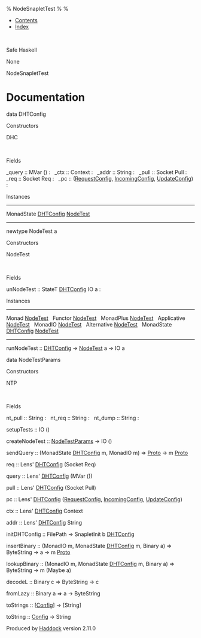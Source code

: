 % NodeSnapletTest
% 
% 

-   [Contents](index.html)
-   [Index](doc-index.html)

 

Safe Haskell

None

NodeSnapletTest

Documentation
=============

data DHTConfig

Constructors

DHC

 

Fields

\_query :: MVar ()
:    
\_ctx :: Context
:    
\_addr :: String
:    
\_pull :: Socket Pull
:    
\_req :: Socket Req
:    
\_pc :: ([RequestConfig](MemServerAsyncTest.html#t:RequestConfig), [IncomingConfig](MemServerAsyncTest.html#t:IncomingConfig), [UpdateConfig](MemServerAsyncTest.html#t:UpdateConfig))
:    

Instances

  ------------------------------------------------------------------------------------------------------ ---
  MonadState [DHTConfig](NodeSnapletTest.html#t:DHTConfig) [NodeTest](NodeSnapletTest.html#t:NodeTest)    
  ------------------------------------------------------------------------------------------------------ ---

newtype NodeTest a

Constructors

NodeTest

 

Fields

unNodeTest :: StateT [DHTConfig](NodeSnapletTest.html#t:DHTConfig) IO a
:    

Instances

  ------------------------------------------------------------------------------------------------------ ---
  Monad [NodeTest](NodeSnapletTest.html#t:NodeTest)                                                       
  Functor [NodeTest](NodeSnapletTest.html#t:NodeTest)                                                     
  MonadPlus [NodeTest](NodeSnapletTest.html#t:NodeTest)                                                   
  Applicative [NodeTest](NodeSnapletTest.html#t:NodeTest)                                                 
  MonadIO [NodeTest](NodeSnapletTest.html#t:NodeTest)                                                     
  Alternative [NodeTest](NodeSnapletTest.html#t:NodeTest)                                                 
  MonadState [DHTConfig](NodeSnapletTest.html#t:DHTConfig) [NodeTest](NodeSnapletTest.html#t:NodeTest)    
  ------------------------------------------------------------------------------------------------------ ---

runNodeTest :: [DHTConfig](NodeSnapletTest.html#t:DHTConfig) -\>
[NodeTest](NodeSnapletTest.html#t:NodeTest) a -\> IO a

data NodeTestParams

Constructors

NTP

 

Fields

nt\_pull :: String
:    
nt\_req :: String
:    
nt\_dump :: String
:    

setupTests :: IO ()

createNodeTest ::
[NodeTestParams](NodeSnapletTest.html#t:NodeTestParams) -\> IO ()

sendQuery :: (MonadState [DHTConfig](NodeSnapletTest.html#t:DHTConfig)
m, MonadIO m) =\> [Proto](ProtoExtended.html#t:Proto) -\> m
[Proto](ProtoExtended.html#t:Proto)

req :: Lens' [DHTConfig](NodeSnapletTest.html#t:DHTConfig) (Socket Req)

query :: Lens' [DHTConfig](NodeSnapletTest.html#t:DHTConfig) (MVar ())

pull :: Lens' [DHTConfig](NodeSnapletTest.html#t:DHTConfig) (Socket
Pull)

pc :: Lens' [DHTConfig](NodeSnapletTest.html#t:DHTConfig)
([RequestConfig](MemServerAsyncTest.html#t:RequestConfig),
[IncomingConfig](MemServerAsyncTest.html#t:IncomingConfig),
[UpdateConfig](MemServerAsyncTest.html#t:UpdateConfig))

ctx :: Lens' [DHTConfig](NodeSnapletTest.html#t:DHTConfig) Context

addr :: Lens' [DHTConfig](NodeSnapletTest.html#t:DHTConfig) String

initDHTConfig :: FilePath -\> SnapletInit b
[DHTConfig](NodeSnapletTest.html#t:DHTConfig)

insertBinary :: (MonadIO m, MonadState
[DHTConfig](NodeSnapletTest.html#t:DHTConfig) m, Binary a) =\>
ByteString -\> a -\> m [Proto](ProtoExtended.html#t:Proto)

lookupBinary :: (MonadIO m, MonadState
[DHTConfig](NodeSnapletTest.html#t:DHTConfig) m, Binary a) =\>
ByteString -\> m (Maybe a)

decodeL :: Binary c =\> ByteString -\> c

fromLazy :: Binary a =\> a -\> ByteString

toStrings :: [[Config](Config-ConfigFileParser.html#t:Config)] -\>
[String]

toString :: [Config](Config-ConfigFileParser.html#t:Config) -\> String

Produced by [Haddock](http://www.haskell.org/haddock/) version 2.11.0
